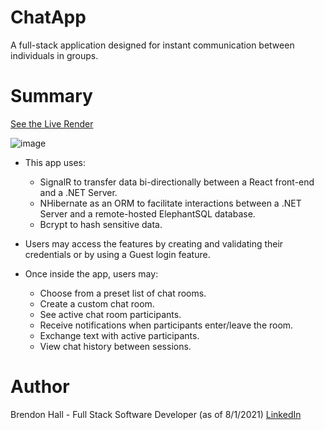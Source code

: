 # ChatApp
A full-stack application designed for instant communication between individuals in groups.

# Summary

[See the Live Render](https://chatapp-brendon.azurewebsites.net/)

![image](![image](https://user-images.githubusercontent.com/80381428/157161700-30f93fda-8f7f-410e-9933-7575090671ca.png))

- This app uses:
  - SignalR to transfer data bi-directionally between a React front-end and a .NET Server.
  - NHibernate as an ORM to facilitate interactions between a .NET Server and a remote-hosted ElephantSQL database.
  - Bcrypt to hash sensitive data.

- Users may access the features by creating and validating their credentials or by using a Guest login feature.

- Once inside the app, users may:
  - Choose from a preset list of chat rooms.
  - Create a custom chat room.
  - See active chat room participants.
  - Receive notifications when participants enter/leave the room.
  - Exchange text with active participants.
  - View chat history between sessions.

# Author
Brendon Hall - Full Stack Software Developer (as of 8/1/2021) [LinkedIn](https://www.linkedin.com/in/brendonphall/)

